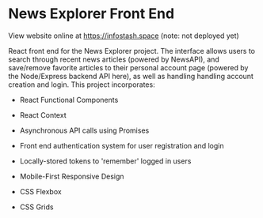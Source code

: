 # News Explorer Front End

View website online at https://infostash.space (note: not deployed yet)

React front end for the News Explorer project. The interface allows users to search through recent news articles (powered by NewsAPI), and save/remove favorite articles to their personal account page (powered by the Node/Express backend API here), as well as handling handling account creation and login. This project incorporates:

- React Functional Components

- React Context

- Asynchronous API calls using Promises

- Front end authentication system for user registration and login

- Locally-stored tokens to 'remember' logged in users

- Mobile-First Responsive Design

- CSS Flexbox

- CSS Grids
